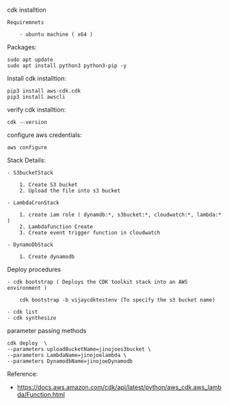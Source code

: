 cdk installtion

    Requiremnets

        - ubuntu machine ( x64 )

Packages:
        
    sudo apt update
    sudo apt install python3 python3-pip -y
    
Install cdk installtion:
        
    pip3 install aws-cdk.cdk 
    pip3 install awscli

verify cdk installtion:

    cdk --version

configure aws credentials:

    aws configure

Stack Details:

    - S3bucketStack

        1. Create S3 bucket
        2. Upload the file into s3 bucket

    - LambdaCronStack

        1. create iam role ( dynamdb:*, s3bucket:*, cloudwatch:*, lambda:* )
        2. Lambdafunction Create
        3. Create event trigger function in cloudwatch

    - DynamoDbStack

        1. Create dynamodb

Deploy procedures
    
    - cdk bootstrap ( Deploys the CDK toolkit stack into an AWS environment )

        cdk bootstrap -b vijaycdktestenv (To specify the s3 bucket name)

    - cdk list
    - cdk synthesize  

parameter passing methods

    cdk deploy  \
    --parameters uploadBucketName=jinojoes3bucket \
    --parameters LambdaName=jinojoelambda \
    --parameters DynamodbName=jinojoeDynamodb

Reference: 

- https://docs.aws.amazon.com/cdk/api/latest/python/aws_cdk.aws_lambda/Function.html
